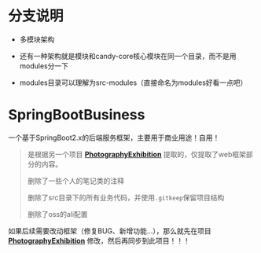 # 分支说明

* 多模块架构

* 还有一种架构就是模块和candy-core核心模块在同一个目录，而不是用modules分一下

* modules目录可以理解为src-modules（直接命名为modules好看一点吧）



# SpringBootBusiness

一个基于SpringBoot2.x的后端服务框架，主要用于商业用途！自用！



>是根据另一个项目 **[ PhotographyExhibition](https://github.com/CandyMuj/PhotographyExhibition)** 提取的，仅提取了web框架部分的内容。
>
>
>
>删除了一些个人的笔记类的注释
>
>删除了src目录下的所有业务代码，并使用```.gitkeep```保留项目结构
>
>删除了oss的ali配置



如果后续需要改动框架（修复BUG、新增功能...），那么就先在项目 **[ PhotographyExhibition](https://github.com/CandyMuj/PhotographyExhibition)** 修改，然后再同步到此项目！！！

